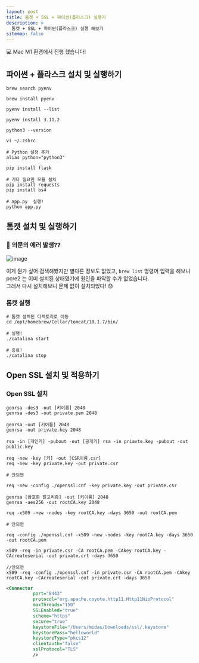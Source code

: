```yaml
---
layout: post
title: 톰캣 + SSL + 파이썬(플라스크) 실행기
description: >
  톰캣 + SSL + 파이썬(플라스크) 실행 해보기
sitemap: false
---
```


💻 Mac M1 환경에서 진행 했습니다!

## 파이썬 + 플라스크 설치 및 실행하기

```shell
brew search pyenv

brew install pyenv

pyenv install --list

pyenv install 3.11.2

python3 --version
```

```shell
vi ~/.zshrc
```

```shell
# Python 설정 추가 
alias python="python3"
```

```shell
pip install flask

# 기타 필요한 모듈 설치
pip install requests
pip install bs4

# app.py  실행!
python app.py
```

## 톰캣 설치 및 실행하기


### 🤔 의문의 에러 발생??
![image](https://user-images.githubusercontent.com/93169519/223099688-c5eef764-9529-429e-bd6e-e234f496026c.png)

이게 뭔가 싶어 검색해봤지만 별다른 정보도 없었고, `brew list` 명령어 입력을 해보니 pcre2 는 이미 설치된 상태였기에 원인을 파악할 수가 없었습니다.
<br>
그래서 다시 설치해보니 문제 없이 설치되었다! 😓

### 톰캣 실행

```shell
# 톰캣 설치된 디렉토리로 이동
cd /opt/homebrew/Cellar/tomcat/10.1.7/bin/

# 실행!
./catalina start

# 종료!
./catalina stop
```

## Open SSL 설치 및 적용하기


### Open SSL 설치

```shell
genrsa -des3 -out [키이름] 2048 
genrsa -des3 -out private.pem 2048

genrsa -out [키이름] 2048
genrsa -out private.key 2048

rsa -in [개인키] -pubout -out [공개키] rsa -in priavte.key -pubout -out public.key

req -new -key [키] -out [CSR이름.csr]
req -new -key private.key -out private.csr

# 안되면

req -new -config ./openssl.cnf -key private.key -out private.csr

genrsa [암호화 알고리즘] -out [키이름] 2048
genrsa -aes256 -out rootCA.key 2048

req -x509 -new -nodes -key rootCA.key -days 3650 -out rootCA.pem

# 안되면

req -config ./openssl.cnf -x509 -new -nodes -key rootCA.key -days 3650 -out rootCA.pem

x509 -req -in private.csr -CA rootCA.pem -CAkey rootCA.key -CAcreateserial -out private.crt -days 3650

//안되면
x509 -req -config ./openssl.cnf -in private.csr -CA rootCA.pem -CAkey rootCA.key -CAcreateserial -out private.crt -days 3650
```

```xml
<Connector 
          port="8443" 
          protocol="org.apache.coyote.http11.Http11NioProtocol"
          maxThreads="150" 
          SSLEnabled="true" 
          scheme="https" 
          secure="true"
          keystoreFile="/Users/midas/Downloads/ssl/.keystore"
          keystorePass="helloworld" 
          keystoreType="pkcs12"
          clientauth="false" 
          sslProtocol="TLS"
          />
```